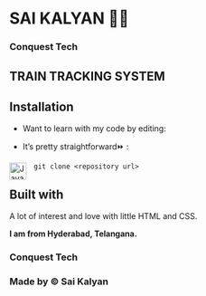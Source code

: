 # SAI KALYAN 🏋🏼

### **Conquest Tech**

## TRAIN TRACKING SYSTEM


## **Installation**

- Want to learn with my code by editing:

- It’s pretty straightforward⏩ :

<img align="left" alt="Java" width="30px" style="padding-right:10px;" src="https://cdn.jsdelivr.net/gh/devicons/devicon/icons/git/git-original.svg" />
 
```git clone <repository url> ```

## **Built with**

A lot of interest and love with little HTML and CSS.

**I am from Hyderabad, Telangana.**

### **Conquest Tech**

### **Made by ©️ Sai Kalyan**
